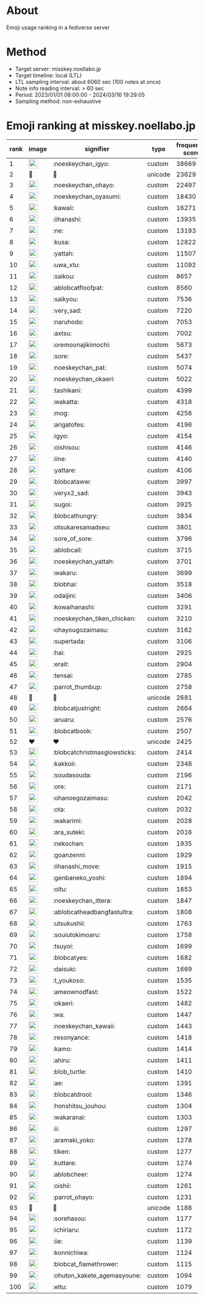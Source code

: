 # About
Emoji usage ranking in a fediverse server

# Method
- Target server: misskey.noellabo.jp
- Target timeline: local (LTL)
- LTL sampling interval: about 6060 sec (100 notes at once)
- Note info reading interval: > 60 sec
- Period: 2023/01/01 08:00:00 - 2024/03/16 19:29:05 
- Sampling method: non-exhaustive

# Emoji ranking at misskey.noellabo.jp

|rank|image|signifier|type|frequency score|
|----|----|----|----|----|
|1|<img height="24" src="https://misskey.noellabo.jp/emoji/noeskeychan_igyo.webp">|:noeskeychan_igyo:|custom|38669|
|2|🎉|🎉|unicode|23629|
|3|<img height="24" src="https://misskey.noellabo.jp/emoji/noeskeychan_ohayo.webp">|:noeskeychan_ohayo:|custom|22497|
|4|<img height="24" src="https://misskey.noellabo.jp/emoji/noeskeychan_oyasumi.webp">|:noeskeychan_oyasumi:|custom|18430|
|5|<img height="24" src="https://misskey.noellabo.jp/emoji/kawaii.webp">|:kawaii:|custom|16271|
|6|<img height="24" src="https://misskey.noellabo.jp/emoji/iihanashi.webp">|:iihanashi:|custom|13935|
|7|<img height="24" src="https://misskey.noellabo.jp/emoji/ne.webp">|:ne:|custom|13193|
|8|<img height="24" src="https://misskey.noellabo.jp/emoji/kusa.webp">|:kusa:|custom|12822|
|9|<img height="24" src="https://misskey.noellabo.jp/emoji/yattah.webp">|:yattah:|custom|11507|
|10|<img height="24" src="https://misskey.noellabo.jp/emoji/uwa_xtu.webp">|:uwa_xtu:|custom|11092|
|11|<img height="24" src="https://misskey.noellabo.jp/emoji/saikou.webp">|:saikou:|custom|8657|
|12|<img height="24" src="https://misskey.noellabo.jp/emoji/ablobcatfloofpat.webp">|:ablobcatfloofpat:|custom|8560|
|13|<img height="24" src="https://misskey.noellabo.jp/emoji/saikyou.webp">|:saikyou:|custom|7536|
|14|<img height="24" src="https://misskey.noellabo.jp/emoji/very_sad.webp">|:very_sad:|custom|7220|
|15|<img height="24" src="https://misskey.noellabo.jp/emoji/naruhodo.webp">|:naruhodo:|custom|7053|
|16|<img height="24" src="https://misskey.noellabo.jp/emoji/axtsu.webp">|:axtsu:|custom|7002|
|17|<img height="24" src="https://misskey.noellabo.jp/emoji/oremoonajikimochi.webp">|:oremoonajikimochi:|custom|5673|
|18|<img height="24" src="https://misskey.noellabo.jp/emoji/sore.webp">|:sore:|custom|5437|
|19|<img height="24" src="https://misskey.noellabo.jp/emoji/noeskeychan_pat.webp">|:noeskeychan_pat:|custom|5074|
|20|<img height="24" src="https://misskey.noellabo.jp/emoji/noeskeychan_okaeri.webp">|:noeskeychan_okaeri:|custom|5022|
|21|<img height="24" src="https://misskey.noellabo.jp/emoji/tashikani.webp">|:tashikani:|custom|4399|
|22|<img height="24" src="https://misskey.noellabo.jp/emoji/wakatta.webp">|:wakatta:|custom|4318|
|23|<img height="24" src="https://misskey.noellabo.jp/emoji/mog.webp">|:mog:|custom|4256|
|24|<img height="24" src="https://misskey.noellabo.jp/emoji/arigatofes.webp">|:arigatofes:|custom|4196|
|25|<img height="24" src="https://misskey.noellabo.jp/emoji/igyo.webp">|:igyo:|custom|4154|
|26|<img height="24" src="https://misskey.noellabo.jp/emoji/oishisou.webp">|:oishisou:|custom|4146|
|27|<img height="24" src="https://misskey.noellabo.jp/emoji/iine.webp">|:iine:|custom|4140|
|28|<img height="24" src="https://misskey.noellabo.jp/emoji/yattare.webp">|:yattare:|custom|4106|
|29|<img height="24" src="https://misskey.noellabo.jp/emoji/blobcataww.webp">|:blobcataww:|custom|3997|
|30|<img height="24" src="https://misskey.noellabo.jp/emoji/veryx2_sad.webp">|:veryx2_sad:|custom|3943|
|31|<img height="24" src="https://misskey.noellabo.jp/emoji/sugoi.webp">|:sugoi:|custom|3925|
|32|<img height="24" src="https://misskey.noellabo.jp/emoji/blobcathungry.webp">|:blobcathungry:|custom|3834|
|33|<img height="24" src="https://misskey.noellabo.jp/emoji/otsukaresamadseu.webp">|:otsukaresamadseu:|custom|3801|
|34|<img height="24" src="https://misskey.noellabo.jp/emoji/sore_of_sore.webp">|:sore_of_sore:|custom|3796|
|35|<img height="24" src="https://misskey.noellabo.jp/emoji/ablobcall.webp">|:ablobcall:|custom|3715|
|36|<img height="24" src="https://misskey.noellabo.jp/emoji/noeskeychan_yattah.webp">|:noeskeychan_yattah:|custom|3701|
|37|<img height="24" src="https://misskey.noellabo.jp/emoji/wakaru.webp">|:wakaru:|custom|3699|
|38|<img height="24" src="https://misskey.noellabo.jp/emoji/blobhai.webp">|:blobhai:|custom|3518|
|39|<img height="24" src="https://misskey.noellabo.jp/emoji/odaijini.webp">|:odaijini:|custom|3406|
|40|<img height="24" src="https://misskey.noellabo.jp/emoji/kowaihanashi.webp">|:kowaihanashi:|custom|3291|
|41|<img height="24" src="https://misskey.noellabo.jp/emoji/noeskeychan_tiken_chicken.webp">|:noeskeychan_tiken_chicken:|custom|3210|
|42|<img height="24" src="https://misskey.noellabo.jp/emoji/ohayougozaimasu.webp">|:ohayougozaimasu:|custom|3162|
|43|<img height="24" src="https://misskey.noellabo.jp/emoji/supertada.webp">|:supertada:|custom|3106|
|44|<img height="24" src="https://misskey.noellabo.jp/emoji/hai.webp">|:hai:|custom|2925|
|45|<img height="24" src="https://misskey.noellabo.jp/emoji/erait.webp">|:erait:|custom|2904|
|46|<img height="24" src="https://misskey.noellabo.jp/emoji/tensai.webp">|:tensai:|custom|2785|
|47|<img height="24" src="https://misskey.noellabo.jp/emoji/parrot_thumbup.webp">|:parrot_thumbup:|custom|2758|
|48|🍗|🍗|unicode|2681|
|49|<img height="24" src="https://misskey.noellabo.jp/emoji/blobcatjustright.webp">|:blobcatjustright:|custom|2664|
|50|<img height="24" src="https://misskey.noellabo.jp/emoji/aruaru.webp">|:aruaru:|custom|2576|
|51|<img height="24" src="https://misskey.noellabo.jp/emoji/blobcatbook.webp">|:blobcatbook:|custom|2507|
|52|❤|❤|unicode|2425|
|53|<img height="24" src="https://misskey.noellabo.jp/emoji/blobcatchristmasglowsticks.webp">|:blobcatchristmasglowsticks:|custom|2414|
|54|<img height="24" src="https://misskey.noellabo.jp/emoji/kakkoii.webp">|:kakkoii:|custom|2348|
|55|<img height="24" src="https://misskey.noellabo.jp/emoji/soudasouda.webp">|:soudasouda:|custom|2196|
|56|<img height="24" src="https://misskey.noellabo.jp/emoji/ore.webp">|:ore:|custom|2171|
|57|<img height="24" src="https://misskey.noellabo.jp/emoji/ohanoegozaimasu.webp">|:ohanoegozaimasu:|custom|2042|
|58|<img height="24" src="https://misskey.noellabo.jp/emoji/ota.webp">|:ota:|custom|2032|
|59|<img height="24" src="https://misskey.noellabo.jp/emoji/wakarimi.webp">|:wakarimi:|custom|2028|
|60|<img height="24" src="https://misskey.noellabo.jp/emoji/ara_suteki.webp">|:ara_suteki:|custom|2016|
|61|<img height="24" src="https://misskey.noellabo.jp/emoji/nekochan.webp">|:nekochan:|custom|1935|
|62|<img height="24" src="https://misskey.noellabo.jp/emoji/goanzenni.webp">|:goanzenni:|custom|1929|
|63|<img height="24" src="https://misskey.noellabo.jp/emoji/iihanashi_move.webp">|:iihanashi_move:|custom|1915|
|64|<img height="24" src="https://misskey.noellabo.jp/emoji/genbaneko_yoshi.webp">|:genbaneko_yoshi:|custom|1894|
|65|<img height="24" src="https://misskey.noellabo.jp/emoji/oltu.webp">|:oltu:|custom|1853|
|66|<img height="24" src="https://misskey.noellabo.jp/emoji/noeskeychan_ittera.webp">|:noeskeychan_ittera:|custom|1847|
|67|<img height="24" src="https://misskey.noellabo.jp/emoji/ablobcatheadbangfastultra.webp">|:ablobcatheadbangfastultra:|custom|1808|
|68|<img height="24" src="https://misskey.noellabo.jp/emoji/utsukushii.webp">|:utsukushii:|custom|1763|
|69|<img height="24" src="https://misskey.noellabo.jp/emoji/souiutokimoaru.webp">|:souiutokimoaru:|custom|1758|
|70|<img height="24" src="https://misskey.noellabo.jp/emoji/tsuyoi.webp">|:tsuyoi:|custom|1699|
|71|<img height="24" src="https://misskey.noellabo.jp/emoji/blobcatyes.webp">|:blobcatyes:|custom|1682|
|72|<img height="24" src="https://misskey.noellabo.jp/emoji/daisuki.webp">|:daisuki:|custom|1669|
|73|<img height="24" src="https://misskey.noellabo.jp/emoji/t_youkoso.webp">|:t_youkoso:|custom|1535|
|74|<img height="24" src="https://misskey.noellabo.jp/emoji/ameownodfast.webp">|:ameownodfast:|custom|1522|
|75|<img height="24" src="https://misskey.noellabo.jp/emoji/okaeri.webp">|:okaeri:|custom|1482|
|76|<img height="24" src="https://misskey.noellabo.jp/emoji/wa.webp">|:wa:|custom|1447|
|77|<img height="24" src="https://misskey.noellabo.jp/emoji/noeskeychan_kawaii.webp">|:noeskeychan_kawaii:|custom|1443|
|78|<img height="24" src="https://misskey.noellabo.jp/emoji/resonyance.webp">|:resonyance:|custom|1418|
|79|<img height="24" src="https://misskey.noellabo.jp/emoji/kamo.webp">|:kamo:|custom|1414|
|80|<img height="24" src="https://misskey.noellabo.jp/emoji/ahiru.webp">|:ahiru:|custom|1411|
|81|<img height="24" src="https://misskey.noellabo.jp/emoji/blob_turtle.webp">|:blob_turtle:|custom|1410|
|82|<img height="24" src="https://misskey.noellabo.jp/emoji/ae.webp">|:ae:|custom|1391|
|83|<img height="24" src="https://misskey.noellabo.jp/emoji/blobcatdrool.webp">|:blobcatdrool:|custom|1346|
|84|<img height="24" src="https://misskey.noellabo.jp/emoji/honshitsu_jouhou.webp">|:honshitsu_jouhou:|custom|1304|
|85|<img height="24" src="https://misskey.noellabo.jp/emoji/wakaranai.webp">|:wakaranai:|custom|1303|
|86|<img height="24" src="https://misskey.noellabo.jp/emoji/ii.webp">|:ii:|custom|1297|
|87|<img height="24" src="https://misskey.noellabo.jp/emoji/aramaki_yoko.webp">|:aramaki_yoko:|custom|1278|
|88|<img height="24" src="https://misskey.noellabo.jp/emoji/tiken.webp">|:tiken:|custom|1277|
|89|<img height="24" src="https://misskey.noellabo.jp/emoji/kuttare.webp">|:kuttare:|custom|1274|
|90|<img height="24" src="https://misskey.noellabo.jp/emoji/ablobcheer.webp">|:ablobcheer:|custom|1274|
|91|<img height="24" src="https://misskey.noellabo.jp/emoji/oishii.webp">|:oishii:|custom|1261|
|92|<img height="24" src="https://misskey.noellabo.jp/emoji/parrot_ohayo.webp">|:parrot_ohayo:|custom|1231|
|93|👀|👀|unicode|1188|
|94|<img height="24" src="https://misskey.noellabo.jp/emoji/sorehasou.webp">|:sorehasou:|custom|1177|
|95|<img height="24" src="https://misskey.noellabo.jp/emoji/ichiriaru.webp">|:ichiriaru:|custom|1172|
|96|<img height="24" src="https://misskey.noellabo.jp/emoji/iie.webp">|:iie:|custom|1139|
|97|<img height="24" src="https://misskey.noellabo.jp/emoji/konnichiwa.webp">|:konnichiwa:|custom|1124|
|98|<img height="24" src="https://misskey.noellabo.jp/emoji/blobcat_flamethrower.webp">|:blobcat_flamethrower:|custom|1115|
|99|<img height="24" src="https://misskey.noellabo.jp/emoji/ohuton_kakete_agemasyoune.webp">|:ohuton_kakete_agemasyoune:|custom|1094|
|100|<img height="24" src="https://misskey.noellabo.jp/emoji/eltu.webp">|:eltu:|custom|1079|
